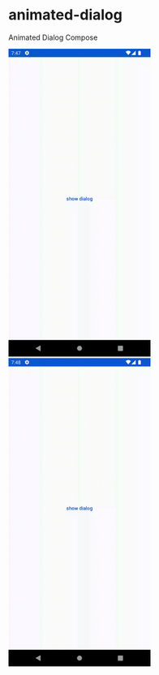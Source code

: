 # animated-dialog
Animated Dialog Compose
<p>
  <img src="./images/scale_up_animation.gif" width="280">
  <img src="./images/slide_in_animation.gif" width="280"> 
</p>
